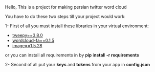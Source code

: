 Hello,
This is a project for making persian twitter word cloud

You have to do these two steps till your project would work:

1- First of all you must install these libraries in your virtual environment:
- [tweepy==3.8.0](http://docs.tweepy.org/en/latest/)
- [wordcloud-fa==0.1.5](https://pypi.org/project/wordcloud-fa)
- [image==1.5.28](https://pillow.readthedocs.io/en/4.2.x/reference/Image.html)

or you can install all requirements in by **pip install -r requirements**

2- Second of all put your **keys** and **tokens** from your app in **config.json**
